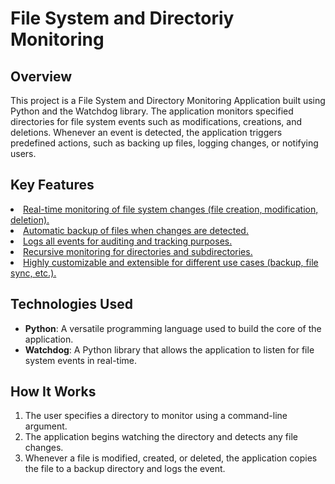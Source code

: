 <!DOCTYPE html>
<html>
<h1>File System and Directoriy Monitoring</h1>
<h2>Overview</h2>
<p>
This project is a File System and Directory Monitoring Application built using Python and the Watchdog library. The application monitors specified directories for file system events such as modifications, creations, and deletions. Whenever an event is detected, the application triggers predefined actions, such as backing up files, logging changes, or notifying users.
</p>
<h2>Key Features</h2>
<u>
    <li>Real-time monitoring of file system changes (file creation, modification, deletion).</li>
    <li>Automatic backup of files when changes are detected.</li>
    <li>Logs all events for auditing and tracking purposes.</li>
    <li>Recursive monitoring for directories and subdirectories.</li>
    <li>Highly customizable and extensible for different use cases (backup, file sync, etc.).</li>
</u>
<h2>Technologies Used</h2>
<ul>
    <li><strong>Python</strong>: A versatile programming language used to build the core of the application.</li>
    <li><strong>Watchdog</strong>: A Python library that allows the application to listen for file system events in real-time.</li>
</ul>
<h2>How It Works</h2>
<ol>
    <li>The user specifies a directory to monitor using a command-line argument.</li>
    <li>The application begins watching the directory and detects any file changes.</li>
    <li>Whenever a file is modified, created, or deleted, the application copies the file to a backup directory and logs the event.</li>
</ol>
</html>
